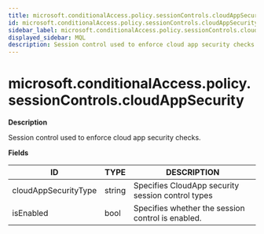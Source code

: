 ```yaml
---
title: microsoft.conditionalAccess.policy.sessionControls.cloudAppSecurity
id: microsoft.conditionalAccess.policy.sessionControls.cloudAppSecurity
sidebar_label: microsoft.conditionalAccess.policy.sessionControls.cloudAppSecurity
displayed_sidebar: MQL
description: Session control used to enforce cloud app security checks.
---
```


# microsoft.conditionalAccess.policy.sessionControls.cloudAppSecurity

**Description**

Session control used to enforce cloud app security checks.

**Fields**

| ID                   | TYPE   | DESCRIPTION                                       |
| -------------------- | ------ | ------------------------------------------------- |
| cloudAppSecurityType | string | Specifies CloudApp security session control types |
| isEnabled            | bool   | Specifies whether the session control is enabled. |
